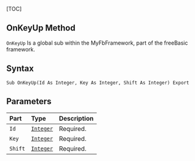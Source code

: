 [TOC]
## OnKeyUp Method

`OnKeyUp` Is a global sub within the MyFbFramework, part of the freeBasic framework.
## Syntax

```freeBasic
Sub OnKeyUp(Id As Integer, Key As Integer, Shift As Integer) Export
```

## Parameters

|Part|Type|Description|
| :------------ | :------------ | :------------ |
|`Id`|[`Integer`]("https://www.freebasic.net/wiki/KeyPgInteger")|Required.|
|`Key`|[`Integer`]("https://www.freebasic.net/wiki/KeyPgInteger")|Required.|
|`Shift`|[`Integer`]("https://www.freebasic.net/wiki/KeyPgInteger")|Required.|
